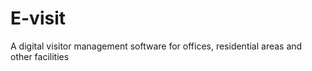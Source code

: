 # E-visit
A digital visitor management software for offices, residential areas and other facilities
